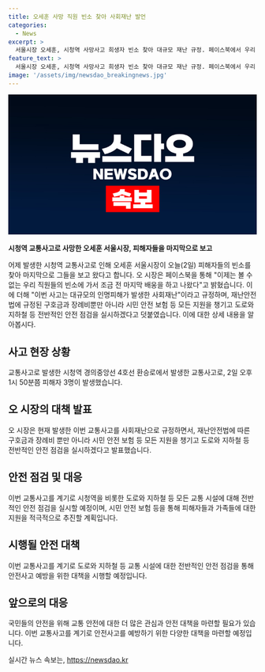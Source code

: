 ```yaml
---
title: 오세훈 사망 직원 빈소 찾아 사회재난 발언
categories:
  - News
excerpt: >
  서울시장 오세훈, 시청역 사망사고 희생자 빈소 찾아 대규모 재난 규정. 페이스북에서 우리 직원들의 빈소에 마지막 배웅 밝혀. 대규모 피해로 재난안전법 규정된 구호금 및 안전 보험 등 모든 지원 챙기고 전반적인 안전 점검 실시 예정. (#시청역 #교통사고 #희생자)
feature_text: >
  서울시장 오세훈, 시청역 사망사고 희생자 빈소 찾아 대규모 재난 규정. 페이스북에서 우리 직원들의 빈소에 마지막 배웅 밝혀. 대규모 피해로 재난안전법 규정된 구호금 및 안전 보험 등 모든 지원 챙기고 전반적인 안전 점검 실시 예정. (#시청역 #교통사고 #희생자)
image: '/assets/img/newsdao_breakingnews.jpg'
---
```


<p><img src="/assets/img/newsdao_breakingnews.jpg" alt="koreaapp 속보" /></p>

<p><b>시청역 교통사고로 사망한 오세훈 서울시장, 피해자들을 마지막으로 보고</b></p>

<p data-ke-size="size16">어제 발생한 시청역 교통사고로 인해 오세훈 서울시장이 오늘(2일) 피해자들의 빈소를 찾아 마지막으로 그들을 보고 왔다고 합니다. 오 시장은 페이스북을 통해 "이제는 볼 수 없는 우리 직원들의 빈소에 가서 조금 전 마지막 배웅을 하고 나왔다"고 밝혔습니다. 이에 더해 "이번 사고는 대규모의 인명피해가 발생한 사회재난"이라고 규정하며, 재난안전법에 규정된 구호금과 장례비뿐만 아니라 시민 안전 보험 등 모든 지원을 챙기고 도로와 지하철 등 전반적인 안전 점검을 실시하겠다고 덧붙였습니다. 이에 대한 상세 내용을 알아봅시다.</p>

<h2 data-ke-size="size26">사고 현장 상황</h2>

<p data-ke-size="size16">교통사고로 발생한 시청역 경의중앙선 4호선 환승로에서 발생한 교통사고로, 2일 오후 1시 50분쯤 피해자 3명이 발생했습니다.</p>

<h2 data-ke-size="size26">오 시장의 대책 발표</h2>

<p data-ke-size="size16">오 시장은 현재 발생한 이번 교통사고를 사회재난으로 규정하면서, 재난안전법에 따른 구호금과 장례비 뿐만 아니라 시민 안전 보험 등 모든 지원을 챙기고 도로와 지하철 등 전반적인 안전 점검을 실시하겠다고 발표했습니다.</p>

<h2 data-ke-size="size26">안전 점검 및 대응</h2>

<p data-ke-size="size16">이번 교통사고를 계기로 시청역을 비롯한 도로와 지하철 등 모든 교통 시설에 대해 전반적인 안전 점검을 실시할 예정이며, 시민 안전 보험 등을 통해 피해자들과 가족들에 대한 지원을 적극적으로 추진할 계획입니다.</p>

<h2 data-ke-size="size26">시행될 안전 대책</h2>

<p data-ke-size="size16">이번 교통사고를 계기로 도로와 지하철 등 교통 시설에 대한 전반적인 안전 점검을 통해 안전사고 예방을 위한 대책을 시행할 예정입니다.</p>

<h2 data-ke-size="size26">앞으로의 대응</h2>

<p data-ke-size="size16">국민들의 안전을 위해 교통 안전에 대한 더 많은 관심과 안전 대책을 마련할 필요가 있습니다. 이번 교통사고를 계기로 안전사고를 예방하기 위한 다양한 대책을 마련할 예정입니다.</p>
실시간 뉴스 속보는, <a href="https://newsdao.kr" rel="dofollow">https://newsdao.kr</a>


